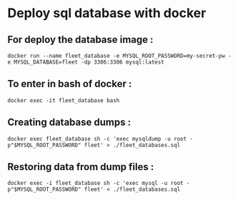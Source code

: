 # Deploy sql database with docker

## For deploy the database image :

```
docker run --name fleet_database -e MYSQL_ROOT_PASSWORD=my-secret-pw -e MYSQL_DATABASE=fleet -dp 3306:3306 mysql:latest
```

## To enter in bash of docker :

```
docker exec -it fleet_database bash
```

## Creating database dumps :

```
docker exec fleet_database sh -c 'exec mysqldump -u root -p"$MYSQL_ROOT_PASSWORD" fleet' > ./fleet_databases.sql
```

## Restoring data from dump files :

```
docker exec -i fleet_database sh -c 'exec mysql -u root -p"$MYSQL_ROOT_PASSWORD" fleet' < ./fleet_databases.sql

```
